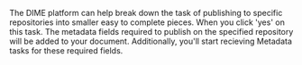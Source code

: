 The DIME platform can help break down the task of publishing to specific repositories into smaller easy to complete pieces. When you click 'yes' on this task. The metadata fields required to publish on the specified repository will be added to your document. Additionally, you'll start recieving Metadata tasks for these required fields. 